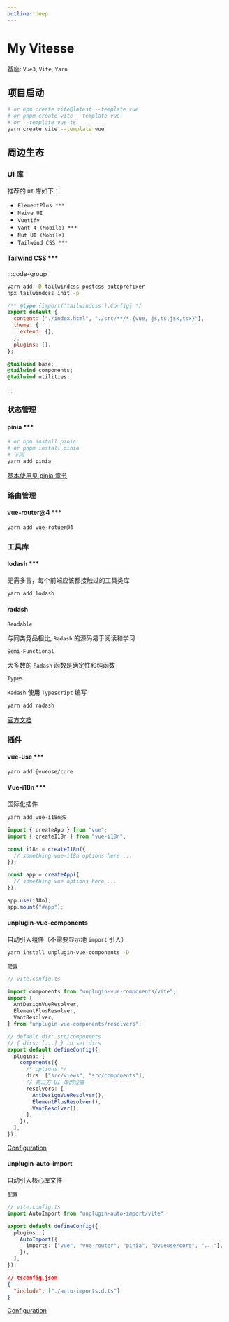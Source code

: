 ```yaml
---
outline: deep
---
```


# My Vitesse

基座: `Vue3`, `Vite`, `Yarn`

## 项目启动

```sh
# or npm create vite@latest --template vue
# or pnpm create vite --template vue
# or --template vue-ts
yarn create vite --template vue
```

## 周边生态

### UI 库

推荐的 `UI` 库如下：

- `ElementPlus ***`
- `Naive UI`
- `Vuetify`
- `Vant 4 (Mobile) ***`
- `Nut UI (Mobile)`
- `Tailwind CSS ***`

#### Tailwind CSS \*\*\*

:::code-group

```sh [install]
yarn add -D tailwindcss postcss autoprefixer
npx tailwindcss init -p
```

```js [tailwindcss.config.js]
/** @type {import('tailwindcss').Config} */
export default {
  content: ["./index.html", "./src/**/*.{vue, js,ts,jsx,tsx}"],
  theme: {
    extend: {},
  },
  plugins: [],
};
```

```css [@/plugins/tailwind/index.css]
@tailwind base;
@tailwind components;
@tailwind utilities;
```

:::

### 状态管理

#### pinia \*\*\*

```sh
# or npm install pinia
# or pnpm install pinia
# 下同
yarn add pinia
```

[基本使用见 pinia 章节](/vue3/pinia-basic)

### 路由管理

#### vue-router@4 \*\*\*

```sh
yarn add vue-rotuer@4
```

### 工具库

#### lodash \*\*\*

无需多言，每个前端应该都接触过的工具类库

```sh
yarn add lodash
```

#### radash

`Readable`

与同类竞品相比, `Radash` 的源码易于阅读和学习

`Semi-Functional`

大多数的 `Radash` 函数是确定性和纯函数

`Types`

`Radash` 使用 `Typescript` 编写

```sh
yarn add radash
```

[官方文档](https://radash-docs.vercel.app/docs/getting-started#love-and-hate)

### 插件

#### vue-use \*\*\*

```sh
yarn add @vueuse/core
```

#### Vue-i18n \*\*\*

国际化插件

```sh
yarn add vue-i18n@9
```

```ts
import { createApp } from "vue";
import { createI18n } from "vue-i18n";

const i18n = createI18n({
  // something vue-i18n options here ...
});

const app = createApp({
  // something vue options here ...
});

app.use(i18n);
app.mount("#app");
```

#### unplugin-vue-components

自动引入组件（不需要显示地 `import` 引入）

```sh
yarn install unplugin-vue-components -D
```

`配置`

```ts
// vite.config.ts

import components from "unplugin-vue-components/vite";
import {
  AntDesignVueResolver,
  ElementPlusResolver,
  VantResolver,
} from "unplugin-vue-components/resolvers";

// default dir: src/components
// { dirs: [...] } to set dirs
export default defineConfig({
  plugins: [
    components({
      /* options */
      dirs: ["src/views", "src/components"],
      // 第三方 UI 库的设置
      resolvers: [
        AntDesignVueResolver(),
        ElementPlusResolver(),
        VantResolver(),
      ],
    }),
  ],
});
```

[Configuration](https://github.com/unplugin/unplugin-vue-components?tab=readme-ov-file#configuration)

#### unplugin-auto-import

自动引入核心库文件

`配置`

```ts
// vite.config.ts
import AutoImport from "unplugin-auto-import/vite";

export default defineConfig({
  plugins: [
    AutoImport({
      imports: ["vue", "vue-router", "pinia", "@vueuse/core", "..."],
    }),
  ],
});
```

```json
// tsconfig.json
{
  "include": ["./auto-imports.d.ts"]
}
```

[Configuration](https://github.com/unplugin/unplugin-auto-import?tab=readme-ov-file#configuration)

